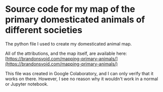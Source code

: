 # Source code for my map of the primary domesticated animals of different societies

The python file I used to create my domesticated animal map.

All of the attributions, and the map itself, are available here: [https://brandonsvoid.com/mapping-primary-animals/](https://brandonsvoid.com/mapping-primary-animals/)

This file was created in Google Colaboratory, and I can only verify that it works on there. However, I see no reason why it wouldn't work in a normal or Jupyter notebook.
